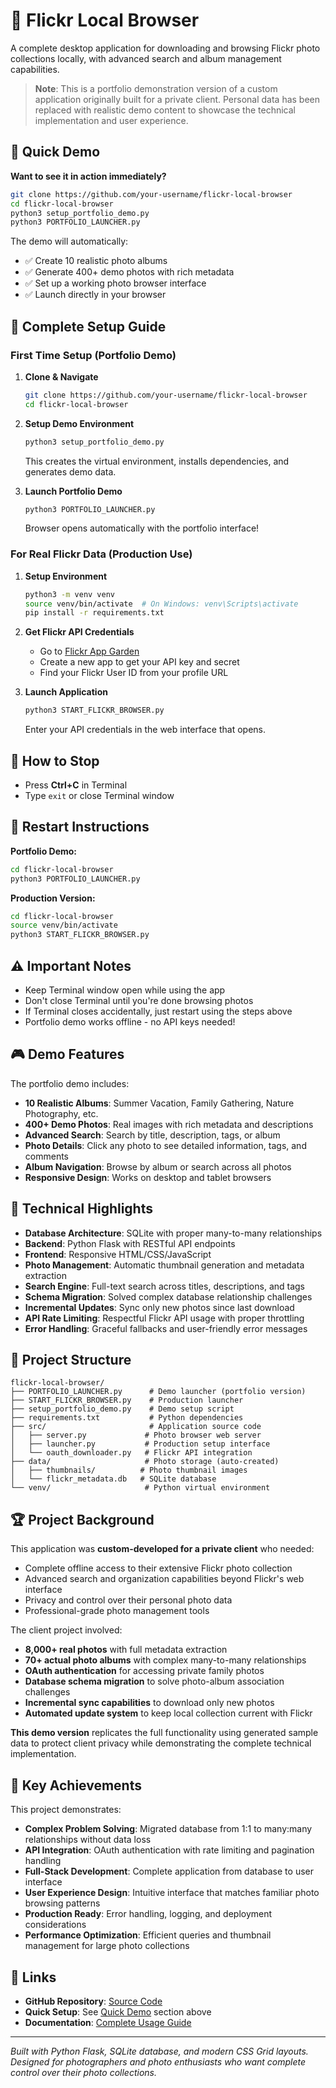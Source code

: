 # 📸 Flickr Local Browser

A complete desktop application for downloading and browsing Flickr photo collections locally, with advanced search and album management capabilities.

> **Note**: This is a portfolio demonstration version of a custom application originally built for a private client. Personal data has been replaced with realistic demo content to showcase the technical implementation and user experience.

## 🎯 Quick Demo

**Want to see it in action immediately?**

```bash
git clone https://github.com/your-username/flickr-local-browser
cd flickr-local-browser
python3 setup_portfolio_demo.py
python3 PORTFOLIO_LAUNCHER.py
```

The demo will automatically:

- ✅ Create 10 realistic photo albums
- ✅ Generate 400+ demo photos with rich metadata
- ✅ Set up a working photo browser interface
- ✅ Launch directly in your browser

## 🚀 Complete Setup Guide

### First Time Setup (Portfolio Demo)

1. **Clone & Navigate**

   ```bash
   git clone https://github.com/your-username/flickr-local-browser
   cd flickr-local-browser
   ```

2. **Setup Demo Environment**

   ```bash
   python3 setup_portfolio_demo.py
   ```

   This creates the virtual environment, installs dependencies, and generates demo data.

3. **Launch Portfolio Demo**
   ```bash
   python3 PORTFOLIO_LAUNCHER.py
   ```
   Browser opens automatically with the portfolio interface!

### For Real Flickr Data (Production Use)

1. **Setup Environment**

   ```bash
   python3 -m venv venv
   source venv/bin/activate  # On Windows: venv\Scripts\activate
   pip install -r requirements.txt
   ```

2. **Get Flickr API Credentials**

   - Go to [Flickr App Garden](https://www.flickr.com/services/apps/create/)
   - Create a new app to get your API key and secret
   - Find your Flickr User ID from your profile URL

3. **Launch Application**
   ```bash
   python3 START_FLICKR_BROWSER.py
   ```
   Enter your API credentials in the web interface that opens.

## 🛑 How to Stop

- Press **Ctrl+C** in Terminal
- Type `exit` or close Terminal window

## 🔄 Restart Instructions

**Portfolio Demo:**

```bash
cd flickr-local-browser
python3 PORTFOLIO_LAUNCHER.py
```

**Production Version:**

```bash
cd flickr-local-browser
source venv/bin/activate
python3 START_FLICKR_BROWSER.py
```

## ⚠️ Important Notes

- Keep Terminal window open while using the app
- Don't close Terminal until you're done browsing photos
- If Terminal closes accidentally, just restart using the steps above
- Portfolio demo works offline - no API keys needed!

## 🎮 Demo Features

The portfolio demo includes:

- **10 Realistic Albums**: Summer Vacation, Family Gathering, Nature Photography, etc.
- **400+ Demo Photos**: Real images with rich metadata and descriptions
- **Advanced Search**: Search by title, description, tags, or album
- **Photo Details**: Click any photo to see detailed information, tags, and comments
- **Album Navigation**: Browse by album or search across all photos
- **Responsive Design**: Works on desktop and tablet browsers

## 🔧 Technical Highlights

- **Database Architecture**: SQLite with proper many-to-many relationships
- **Backend**: Python Flask with RESTful API endpoints
- **Frontend**: Responsive HTML/CSS/JavaScript
- **Photo Management**: Automatic thumbnail generation and metadata extraction
- **Search Engine**: Full-text search across titles, descriptions, and tags
- **Schema Migration**: Solved complex database relationship challenges
- **Incremental Updates**: Sync only new photos since last download
- **API Rate Limiting**: Respectful Flickr API usage with proper throttling
- **Error Handling**: Graceful fallbacks and user-friendly error messages

## 📁 Project Structure

```
flickr-local-browser/
├── PORTFOLIO_LAUNCHER.py      # Demo launcher (portfolio version)
├── START_FLICKR_BROWSER.py    # Production launcher
├── setup_portfolio_demo.py    # Demo setup script
├── requirements.txt           # Python dependencies
├── src/                       # Application source code
│   ├── server.py             # Photo browser web server
│   ├── launcher.py           # Production setup interface
│   └── oauth_downloader.py   # Flickr API integration
├── data/                     # Photo storage (auto-created)
│   ├── thumbnails/          # Photo thumbnail images
│   └── flickr_metadata.db   # SQLite database
└── venv/                     # Python virtual environment
```

## 🏆 Project Background

This application was **custom-developed for a private client** who needed:

- Complete offline access to their extensive Flickr photo collection
- Advanced search and organization capabilities beyond Flickr's web interface
- Privacy and control over their personal photo data
- Professional-grade photo management tools

The client project involved:

- **8,000+ real photos** with full metadata extraction
- **70+ actual photo albums** with complex many-to-many relationships
- **OAuth authentication** for accessing private family photos
- **Database schema migration** to solve photo-album association challenges
- **Incremental sync capabilities** to download only new photos
- **Automated update system** to keep local collection current with Flickr

**This demo version** replicates the full functionality using generated sample data to protect client privacy while demonstrating the complete technical implementation.

## 🎯 Key Achievements

This project demonstrates:

- **Complex Problem Solving**: Migrated database from 1:1 to many:many relationships without data loss
- **API Integration**: OAuth authentication with rate limiting and pagination handling
- **Full-Stack Development**: Complete application from database to user interface
- **User Experience Design**: Intuitive interface that matches familiar photo browsing patterns
- **Production Ready**: Error handling, logging, and deployment considerations
- **Performance Optimization**: Efficient queries and thumbnail management for large photo collections

## 🔗 Links

- **GitHub Repository**: [Source Code](https://github.com/bryansbizaar/flickr-browser)
- **Quick Setup**: See [Quick Demo](#-quick-demo) section above
- **Documentation**: [Complete Usage Guide](USAGE.txt)

---

_Built with Python Flask, SQLite database, and modern CSS Grid layouts. Designed for photographers and photo enthusiasts who want complete control over their photo collections._
